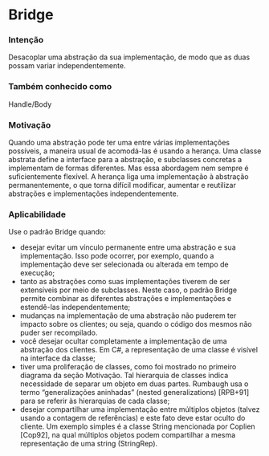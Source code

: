 # Bridge

### Intenção
Desacoplar uma abstração da sua implementação, de modo que as duas possam variar independentemente.

### Também conhecido como
Handle/Body

### Motivação
Quando uma abstração pode ter uma entre várias implementações possíveis, a maneira usual de acomodá-las é usando a herança. Uma classe abstrata define a interface para a abstração, e subclasses concretas a implementam de formas diferentes. Mas essa abordagem nem sempre é suficientemente flexível. A herança liga uma implementação à abstração permanentemente, o que torna difícil modificar, aumentar e reutilizar abstrações e implementações independentemente.

### Aplicabilidade
Use o padrão Bridge quando:
- desejar evitar um vínculo permanente entre uma abstração e sua implementação. Isso pode ocorrer, por exemplo, quando a implementação deve ser selecionada ou alterada em tempo de execução;
- tanto as abstrações como suas implementações tiverem de ser extensíveis por meio de subclasses. Neste caso, o padrão Bridge permite combinar as diferentes abstrações e implementações e estendê-las independentemente; 
- mudanças na implementação de uma abstração não puderem ter impacto sobre os clientes; ou seja, quando o código dos mesmos não puder ser recompilado. 
- você desejar ocultar completamente a implementação de uma abstração dos clientes. Em C#, a representação de uma classe é visível na interface da classe; 
- tiver uma proliferação de classes, como foi mostrado no primeiro diagrama da seção Motivação. Tal hierarquia de classes indica necessidade de separar um objeto em duas partes. Rumbaugh usa o termo “generalizações aninhadas” (nested generalizations) [RPB+91] para se referir às hierarquias de cada classe; 
- desejar compartilhar uma implementação entre múltiplos objetos (talvez usando a contagem de referências) e este fato deve estar oculto do cliente. Um exemplo simples é a classe String mencionada por Coplien [Cop92], na qual múltiplos objetos podem compartilhar a mesma representação de uma string (StringRep).

